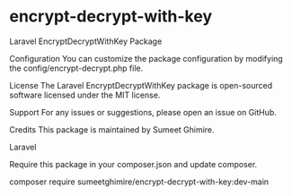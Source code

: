# encrypt-decrypt-with-key
Laravel EncryptDecryptWithKey Package

Configuration
You can customize the package configuration by modifying the config/encrypt-decrypt.php file.

License
The Laravel EncryptDecryptWithKey package is open-sourced software licensed under the MIT license.

Support
For any issues or suggestions, please open an issue on GitHub.

Credits
This package is maintained by Sumeet Ghimire.


Laravel

Require this package in your composer.json and update composer. 

composer require sumeetghimire/encrypt-decrypt-with-key:dev-main
